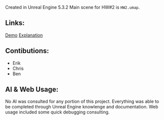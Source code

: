 Created in Unreal Engine 5.3.2
Main scene for HW#2 is `HW2.umap`.

## Links:
[Demo](https://youtu.be/ICk5C_rt0m8)
[Explanation](https://youtu.be/ZtuofIyOHOA)

## Contibutions:
 - Erik
 - Chris
 - Ben

## AI & Web Usage:
No AI was consulted for any portion of this project. Everything was able to be completed through Unreal Engine knowlenge and documentation. Web usage included some quick debugging consulting.
